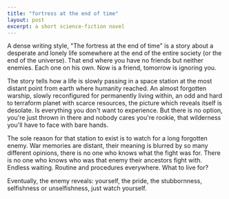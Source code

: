 ```yaml
---
title: "fortress at the end of time"
layout: post
excerpt: a short science-fiction novel
---
```


A dense writing style, "The fortress at the end of time" is a story about a desperate and lonely life somewhere at the end of the entire society (or the end of the universe). That end where you have no friends but neither enemies. Each one on his own. Now is a friend, tomorrow is ignoring you. 

The story tells how a life is slowly passing in a space station at the most distant point from earth where humanity reached. An almost forgotten warship, slowly reconfigured for permanently living within, an odd and hard to terraform planet with scarce resources, the picture which reveals itself is desolate. Is everything you don't want to experience. But there is no option, you're just thrown in there and nobody cares you're rookie, that wilderness you'll have to face with bare hands.

The sole reason for that station to exist is to watch for a long forgotten enemy. War memories are distant, their meaning is blurred by so many different opinions, there is no one who knows what the fight was for. There is no one who knows who was that enemy their ancestors fight with. Endless waiting. Routine and procedures everywhere. What to live for?

Eventually, the enemy reveals: yourself, the pride, the stubbornness, selfishness or unselfishness, just watch yourself.
